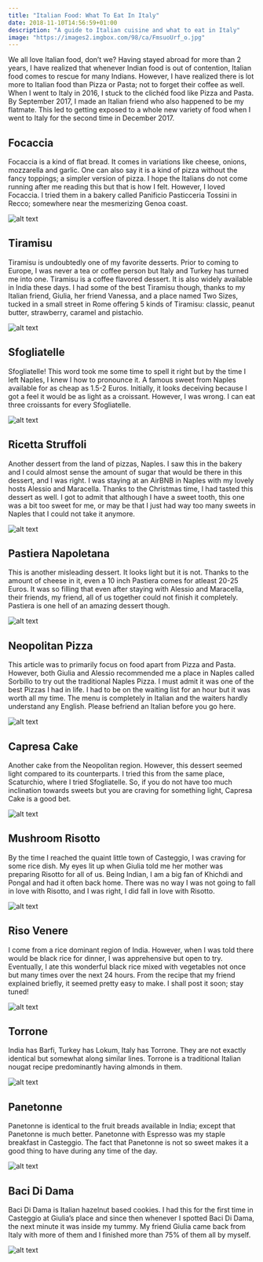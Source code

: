 ```yaml
---
title: "Italian Food: What To Eat In Italy"
date: 2018-11-10T14:56:59+01:00
description: "A guide to Italian cuisine and what to eat in Italy"
image: "https://images2.imgbox.com/98/ca/FmsuoUrf_o.jpg"
---
```


We all love Italian food, don’t we? Having stayed abroad for more than 2 years, I have realized that whenever Indian food is out of contention, Italian food comes to rescue for many Indians. However, I have realized there is lot more to Italian food than Pizza or Pasta; not to forget their coffee as well. When I went to Italy in 2016, I stuck to the clichéd food like Pizza and Pasta. By September 2017, I made an Italian friend who also happened to be my flatmate. This led to getting exposed to a whole new variety of food when I went to Italy for the second time in December 2017.

## Focaccia

Focaccia is a kind of flat bread. It comes in variations like cheese, onions, mozzarella and garlic. One can also say it is a kind of pizza without the fancy toppings; a simpler version of pizza. I hope the Italians do not come running after me reading this but that is how I felt. However, I loved Focaccia. I tried them in a bakery called Panificio Pasticceria Tossini in Recco; somewhere near the mesmerizing Genoa coast.

![alt text](https://i.imgur.com/SiiWGXJ.jpg "Focaccia")

## Tiramisu

Tiramisu is undoubtedly one of my favorite desserts. Prior to coming to Europe, I was never a tea or coffee person but Italy and Turkey has turned me into one. Tiramisu is a coffee flavored dessert. It is also widely available in India these days. I had some of the best Tiramisu though, thanks to my Italian friend, Giulia, her friend Vanessa, and a place named Two Sizes, tucked in a small street in Rome offering 5 kinds of Tiramisu: classic, peanut butter, strawberry, caramel and pistachio.

![alt text](https://i.imgur.com/RCuiKZQ.jpg "Tiramisu")

## Sfogliatelle

Sfogliatelle! This word took me some time to spell it right but by the time I left Naples, I knew I how to pronounce it. A famous sweet from Naples available for as cheap as 1.5-2 Euros. Initially, it looks deceiving because I got a feel it would be as light as a croissant. However, I was wrong. I can eat three croissants for every Sfogliatelle.

![alt text](https://i.imgur.com/fq78ptK.jpg "Sfogliatelle")

## Ricetta Struffoli

Another dessert from the land of pizzas, Naples. I saw this in the bakery and I could almost sense the amount of sugar that would be there in this dessert, and I was right. I was staying at an AirBNB in Naples with my lovely hosts Alessio and Maracella. Thanks to the Christmas time, I had tasted this dessert as well. I got to admit that although I have a sweet tooth, this one was a bit too sweet for me, or may be that I just had way too many sweets in Naples that I could not take it anymore.

![alt text](https://i.imgur.com/PMy3COD.jpg "Ricetta Struffoli")

## Pastiera Napoletana

This is another misleading dessert. It looks light but it is not. Thanks to the amount of cheese in it, even a 10 inch Pastiera comes for atleast 20-25 Euros. It was so filling that even after staying with Alessio and Maracella, their friends, my friend, all of us together could not finish it completely. Pastiera is one hell of an amazing dessert though.

![alt text](https://i.imgur.com/Rr87SRD.jpg "Pastiera Napoletana")

## Neopolitan Pizza

This article was to primarily focus on food apart from Pizza and Pasta. However, both Giulia and Alessio recommended me a place in Naples called Sorbillo to try out the traditional Naples Pizza. I must admit it was one of the best Pizzas I had in life. I had to be on the waiting list for an hour but it was worth all my time. The menu is completely in Italian and the waiters hardly understand any English. Please befriend an Italian before you go here.

![alt text](https://i.imgur.com/5yUHISS.jpg "Neopolitan Pizza")

## Capresa Cake

Another cake from the Neopolitan region. However, this dessert seemed light compared to its counterparts. I tried this from the same place, Scaturchio, where I tried Sfogliatelle. So, if you do not have too much inclination towards sweets but you are craving for something light, Capresa Cake is a good bet.

![alt text](https://i.imgur.com/m9gJESc.jpg "Capresa Cake")

## Mushroom Risotto

By the time I reached the quaint little town of Casteggio, I was craving for some rice dish. My eyes lit up when Giulia told me her mother was preparing Risotto for all of us. Being Indian, I am a big fan of Khichdi and Pongal and had it often back home. There was no way I was not going to fall in love with Risotto, and I was right, I did fall in love with Risotto.

![alt text](https://i.imgur.com/uxAlAj6.jpg "Mushroom Risotto")

## Riso Venere

I come from a rice dominant region of India. However, when I was told there would be black rice for dinner, I was apprehensive but open to try. Eventually, I ate this wonderful black rice mixed with vegetables not once but many times over the next 24 hours. From the recipe that my friend explained briefly, it seemed pretty easy to make. I shall post it soon; stay tuned!

![alt text](https://i.imgur.com/M5Ykpyd.jpg "Riso Venere")

## Torrone

India has Barfi, Turkey has Lokum, Italy has Torrone. They are not exactly identical but somewhat along similar lines. Torrone is a traditional Italian nougat recipe predominantly having almonds in them.

![alt text](https://i.imgur.com/sD5ytJ0.jpg "Torrone")

## Panetonne

Panetonne is identical to the fruit breads available in India; except that Panetonne is much better. Panetonne with Espresso was my staple breakfast in Casteggio. The fact that Panetonne is not so sweet makes it a good thing to have during any time of the day.

![alt text](https://i.imgur.com/PiBkUYX.jpg "Panetonne")

## Baci Di Dama

Baci Di Dama is Italian hazelnut based cookies. I had this for the first time in Casteggio at Giulia’s place and since then whenever I spotted Baci Di Dama, the next minute it was inside my tummy. My friend Giulia came back from Italy with more of them and I finished more than 75% of them all by myself.

![alt text](https://i.imgur.com/LH22gV1.jpg "Baci Di Dama")